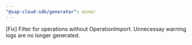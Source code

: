 ```yaml
---
"@sap-cloud-sdk/generator": minor
---
```


[Fix] Filter for operations without OperationImport. Unnecessay warning logs are no longer generated.
